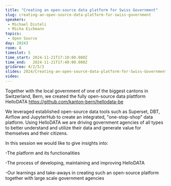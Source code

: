 ```yaml
---
title: "Creating an open-source data platform for Swiss Government"
slug: creating-an-open-source-data-platform-for-swiss-government
speakers:
 - Michael Disteli
 - Micha Eichmann
topics:
 - Open Source
day: 20243
room: A
timeslot: 5
time_start: 2024-11-21T17:10:00.000Z
time_end:   2024-11-21T17:40:00.000Z
gridarea: 4/2/5/3
slides: 2024/Creating-an-open-source-data-platform-for-Swiss-Government.pdf
video: 
---
```


Together with the local government of one of the biggest cantons in Switzerland, Bern, we created the fully open-source data plattform HelloDATA https://github.com/kanton-bern/hellodata-be
 
 
 
 We leveraged established open-source data tools such as Superset, DBT, Airflow and JupyterHub to create an integrated, "one-stop-shop" data platform. Using HelloDATA we are driving government agencies of all types to better understand and utilize their data and generate value for themselves and their citizens.
 
 
 
 In this session we would like to give insights into:
 
 -The platform and its functionalities
 
 -The process of developing, maintaining and improving HelloDATA
 
 -Our learnings and take-aways in creating such an open-source platform together with large scale government agencies